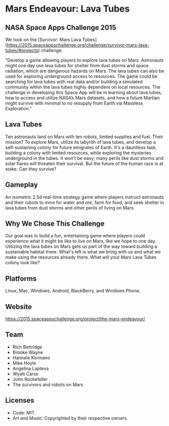 Mars Endeavour: Lava Tubes
=======
NASA Space Apps Challenge 2015
-----------
We took on the [Survivor: Mars Lava Tubes] (https://2015.spaceappschallenge.org/challenge/survivor-mars-lava-tubes/#projects) challenge:

"Develop a game allowing players to explore lava tubes on Mars. Astronauts might one day use lava tubes for shelter from dust storms and space radiation, which are dangerous hazards on Mars. The lava tubes can also be used for exploring underground access to resources. The game could be searching for lava tubes with real data and/or building a simulated community within the lava tubes highly dependent on local resources. The challenge in developing this Space App will be in learning about lava tubes, how to access and utilize NASA’s Mars datasets, and how a future Martian might survive with minimal to no resupply from Earth via Massless Exploration."

Lava Tubes
-----------
Ten astronauts land on Mars with ten robots, limited supplies and fuel. Their mission? To explore Mars, utilize its labyrith of lava tubes, and develop a self-sustaining colony for future emigrates of Earth. It's a dauntless task, building a colony with limited resources, while exploring the mysteries underground in the tubes. It won't be easy; many perils like dust storms and solar flares will threaten their survival. But the future of the human race is at stake. Can they survive?

Gameplay
-----------
An isometric 2.5d real-time strategy game where players instruct astronauts and their robots to mine for water and ore, farm for food, and seek shelter in lava tubes from dust storms and other perils of living on Mars.

Why We Chose This Challenge
-----------
Our goal was to build a fun, entertaining game where players could experience what it might be like to live on Mars, like we hope to one day. Utilizing the lava tubes on Mars gets us part of the way toward building a sustainable habitat there. What's left is what we bring with us and what we make using the resources already there. What will your Mars Lava Tubes colony look like?

Platforms
-----------
Linux, Mac, Windows, Android, BlackBerry, and Windows Phone.

Website
-----------
https://2015.spaceappschallenge.org/project/the-mars-endeavour/

Team
-----------
* Rich Bettridge
* Brooke Wayne
* Hannele Kormano
* Mike Hoyle
* Angelina Lapteva
* Wyatt Carss
* John Rockefeller
* The survivors and robots on Mars

Licenses
-----------
* Code: MIT.
* Art and Music: Copyrighted by their respective owners.
